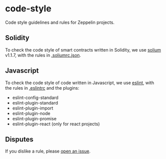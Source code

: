 # code-style

Code style guidelines and rules for Zeppelin projects.

## Solidity

To check the code style of smart contracts written in Solidity, we use
[solium](https://github.com/duaraghav8/Solium) v1.1.7, with the rules in
[.soliumrc.json](.soliumrc.json).

## Javascript

To check the code style of code written in Javascript, we use
[eslint](https://eslint.org/), with the rules in
[.eslintrc](.eslintrc) and the plugins:

* eslint-config-standard
* eslint-plugin-standard
* eslint-plugin-import
* eslint-plugin-node
* eslint-plugin-promise
* eslint-plugin-react (only for react projects)

## Disputes

If you dislike a rule, please
[open an issue](https://github.com/ZeppelinSolutions/code-style/issues).
